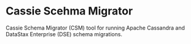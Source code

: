 # Cassie Scehma Migrator

Cassie Schema Migrator (CSM) tool for running Apache Cassandra and DataStax Enterprise (DSE) schema migrations.
